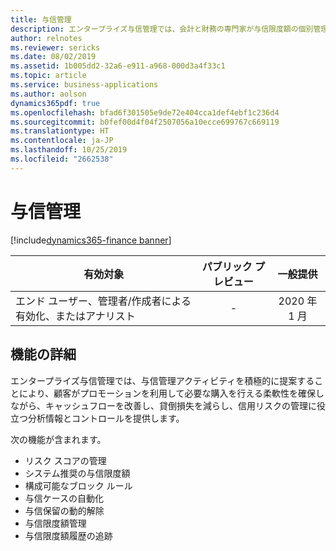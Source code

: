 ```yaml
---
title: 与信管理
description: エンタープライズ与信管理では、会計と財務の専門家が与信限度額の個別管理、プロセスの自動化、またはその両方を行えるコントロールが追加されます。
author: relnotes
ms.reviewer: sericks
ms.date: 08/02/2019
ms.assetid: 1b005dd2-32a6-e911-a968-000d3a4f33c1
ms.topic: article
ms.service: business-applications
ms.author: aolson
dynamics365pdf: true
ms.openlocfilehash: bfad6f301505e9de72e404cca1def4ebf1c236d4
ms.sourcegitcommit: b0fef00d4f04f2507056a10ecce699767c669119
ms.translationtype: HT
ms.contentlocale: ja-JP
ms.lasthandoff: 10/25/2019
ms.locfileid: "2662538"
---
```

# <a name="credit-management"></a>与信管理
[!include[dynamics365-finance banner](../includes/dynamics365-finance.md)]

| 有効対象    |  パブリック プレビュー | 一般提供 | 
| ---------- | :----------: |:----------: |
|エンド ユーザー、管理者/作成者による有効化、またはアナリスト|-| 2020 年 1 月|






## <a name="feature-details"></a>機能の詳細
<!--feature detail start -->
エンタープライズ与信管理では、与信管理アクティビティを積極的に提案することにより、顧客がプロモーションを利用して必要な購入を行える柔軟性を確保しながら、キャッシュフローを改善し、貸倒損失を減らし、信用リスクの管理に役立つ分析情報とコントロールを提供します。

次の機能が含まれます。
- リスク スコアの管理
- システム推奨の与信限度額
- 構成可能なブロック ルール
- 与信ケースの自動化
- 与信保留の動的解除
- 与信限度額管理
- 与信限度額履歴の追跡
<!--feature detail end -->









